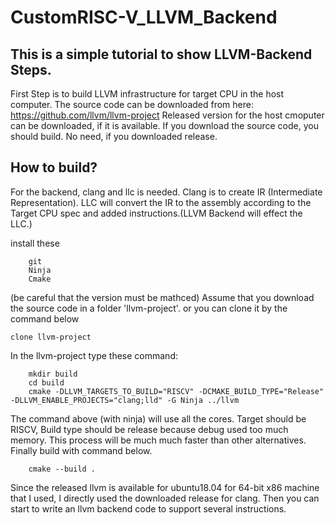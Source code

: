 # CustomRISC-V_LLVM_Backend
## This is a simple tutorial to show LLVM-Backend Steps.

First Step is to build LLVM infrastructure for target CPU in the host computer.
The source code can be downloaded from here: https://github.com/llvm/llvm-project
Released version for the host cmoputer can be downloaded, if it is available.
If you download the source code, you should build. No need, if you downloaded release.

## How to build?

For the backend, clang and llc is needed. Clang is to create IR (Intermediate Representation). LLC will convert the IR to the assembly according to the Target CPU spec and added instructions.(LLVM Backend will effect the LLC.)

install these
```
	git
	Ninja
	Cmake
```
(be careful that the version must be mathced)
Assume that you download the source code in a folder 'llvm-project'. or you can clone it by the command below

`
clone llvm-project
`    

In the llvm-project type these command:

```
    mkdir build
    cd build
    cmake -DLLVM_TARGETS_TO_BUILD="RISCV" -DCMAKE_BUILD_TYPE="Release" -DLLVM_ENABLE_PROJECTS="clang;lld" -G Ninja ../llvm
```

The command above (with ninja) will use all the cores. Target should be RISCV, Build type should be release because debug used too much memory. This process will be much much faster than other alternatives.
Finally build with command below.

`    cmake --build .`

Since the released llvm is available for ubuntu18.04 for 64-bit x86 machine that I used, I directly used the downloaded release for clang.
Then you can start to write an llvm backend code to support several instructions.

